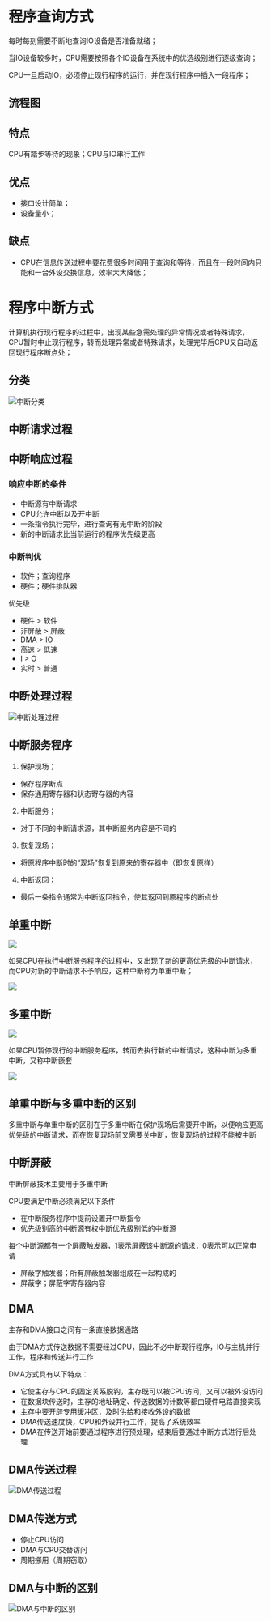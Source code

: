 # 程序查询方式
每时每刻需要不断地查询IO设备是否准备就绪；

当IO设备较多时，CPU需要按照各个IO设备在系统中的优选级别进行逐级查询；

CPU一旦启动IO，必须停止现行程序的运行，并在现行程序中插入一段程序；

## 流程图

## 特点
CPU有踏步等待的现象；CPU与IO串行工作

## 优点
* 接口设计简单；
* 设备量小；

## 缺点
* CPU在信息传送过程中要花费很多时间用于查询和等待，而且在一段时间内只能和一台外设交换信息，效率大大降低；

# 程序中断方式
计算机执行现行程序的过程中，出现某些急需处理的异常情况或者特殊请求，CPU暂时中止现行程序，转而处理异常或者特殊请求，处理完毕后CPU又自动返回现行程序断点处；

## 分类
![中断分类](https://raw.githubusercontent.com/Juston007/ComputerOrganization/main/Chapter5_IO/img/%E4%B8%AD%E6%96%AD%E5%88%86%E7%B1%BB.jpg)

## 中断请求过程



## 中断响应过程

### 响应中断的条件
* 中断源有中断请求
* CPU允许中断以及开中断
* 一条指令执行完毕，进行查询有无中断的阶段
* 新的中断请求比当前运行的程序优先级更高

### 中断判优
* 软件；查询程序
* 硬件；硬件排队器

优先级
* 硬件 > 软件
* 非屏蔽 > 屏蔽
* DMA > IO
* 高速 > 低速
* I > O
* 实时 > 普通

## 中断处理过程
![中断处理过程](https://raw.githubusercontent.com/Juston007/ComputerOrganization/main/Chapter5_IO/img/%E4%B8%AD%E6%96%AD%E5%A4%84%E7%90%86%E8%BF%87%E7%A8%8B.jpg)

## 中断服务程序
1. 保护现场；
* 保存程序断点
* 保存通用寄存器和状态寄存器的内容

2. 中断服务；
* 对于不同的中断请求源，其中断服务内容是不同的

3. 恢复现场；
* 将原程序中断时的“现场”恢复到原来的寄存器中（即恢复原样）

4. 中断返回；
* 最后一条指令通常为中断返回指令，使其返回到原程序的断点处


## 单重中断
![](https://raw.githubusercontent.com/Juston007/ComputerOrganization/main/Chapter5_IO/img/%E5%8D%95%E9%87%8D%E4%B8%AD%E6%96%AD.jpg)

如果CPU在执行中断服务程序的过程中，又出现了新的更高优先级的中断请求，而CPU对新的中断请求不予响应，这种中断称为单重中断；

![](https://raw.githubusercontent.com/Juston007/ComputerOrganization/main/Chapter5_IO/img/%E5%8D%95%E9%87%8D%E4%B8%AD%E6%96%AD%E6%B5%81%E7%A8%8B%E5%9B%BE.jpg)


## 多重中断
![](https://raw.githubusercontent.com/Juston007/ComputerOrganization/main/Chapter5_IO/img/%E5%A4%9A%E9%87%8D%E4%B8%AD%E6%96%AD.jpg)

如果CPU暂停现行的中断服务程序，转而去执行新的中断请求，这种中断为多重中断，又称中断嵌套

![](https://raw.githubusercontent.com/Juston007/ComputerOrganization/main/Chapter5_IO/img/%E5%A4%9A%E9%87%8D%E4%B8%AD%E6%96%AD%E6%B5%81%E7%A8%8B%E5%9B%BE.jpg)


## 单重中断与多重中断的区别
多重中断与单重中断的区别在于多重中断在保护现场后需要开中断，以便响应更高优先级的中断请求，而在恢复现场前又需要关中断，恢复现场的过程不能被中断

## 中断屏蔽
中断屏蔽技术主要用于多重中断

CPU要满足中断必须满足以下条件
* 在中断服务程序中提前设置开中断指令
* 优先级别高的中断源有权中断优先级别低的中断源

每个中断源都有一个屏蔽触发器，1表示屏蔽该中断源的请求，0表示可以正常申请

* 屏蔽字触发器；所有屏蔽触发器组成在一起构成的
* 屏蔽字；屏蔽字寄存器内容

## DMA
主存和DMA接口之间有一条直接数据通路

由于DMA方式传送数据不需要经过CPU，因此不必中断现行程序，IO与主机并行工作，程序和传送并行工作

DMA方式具有以下特点：
* 它使主存与CPU的固定关系脱钩，主存既可以被CPU访问，又可以被外设访问
* 在数据块传送时，主存的地址确定、传送数据的计数等都由硬件电路直接实现
* 主存中要开辟专用缓冲区，及时供给和接收外设的数据
* DMA传送速度快，CPU和外设并行工作，提高了系统效率
* DMA在传送开始前要通过程序进行预处理，结束后要通过中断方式进行后处理

## DMA传送过程
![DMA传送过程](https://raw.githubusercontent.com/Juston007/ComputerOrganization/main/Chapter5_IO/img/DMA%E4%BC%A0%E9%80%81%E8%BF%87%E7%A8%8B.jpg)

## DMA传送方式
* 停止CPU访问
* DMA与CPU交替访问
* 周期挪用（周期窃取）

## DMA与中断的区别
![DMA与中断的区别](https://raw.githubusercontent.com/Juston007/ComputerOrganization/main/Chapter5_IO/img/DMA%E4%B8%8E%E4%B8%AD%E6%96%AD%E7%9A%84%E5%AF%B9%E6%AF%94.jpg)